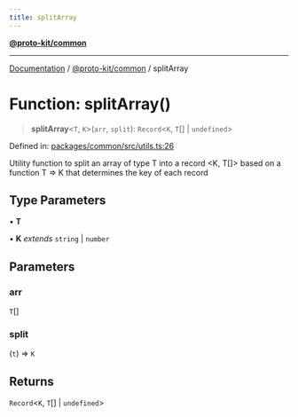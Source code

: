 ```yaml
---
title: splitArray
---
```


[**@proto-kit/common**](../README.md)

***

[Documentation](../../../README.md) / [@proto-kit/common](../README.md) / splitArray

# Function: splitArray()

> **splitArray**\<`T`, `K`\>(`arr`, `split`): `Record`\<`K`, `T`[] \| `undefined`\>

Defined in: [packages/common/src/utils.ts:26](https://github.com/proto-kit/framework/blob/28efa802e3737fc3b77339148b307ef7246f3ef1/packages/common/src/utils.ts#L26)

Utility function to split an array of type T into a record <K, T[]> based on a
function T => K that determines the key of each record

## Type Parameters

• **T**

• **K** *extends* `string` \| `number`

## Parameters

### arr

`T`[]

### split

(`t`) => `K`

## Returns

`Record`\<`K`, `T`[] \| `undefined`\>
